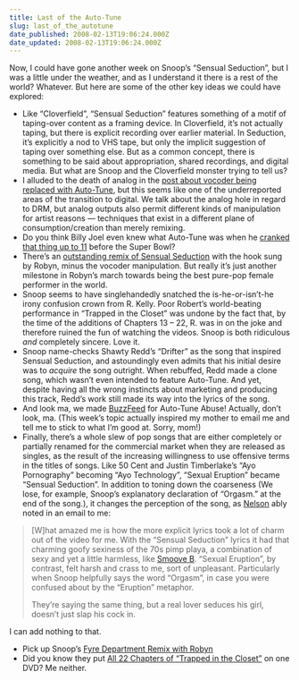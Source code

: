 ```yaml
---
title: Last of the Auto-Tune
slug: last_of_the_autotune
date_published: 2008-02-13T19:06:24.000Z
date_updated: 2008-02-13T19:06:24.000Z
---
```


Now, I could have gone another week on Snoop’s “Sensual Seduction”, but I was a little under the weather, and as I understand it there is a rest of the world? Whatever. But here are some of the other key ideas we could have explored:

- Like “Cloverfield”, “Sensual Seduction” features something of a motif of taping-over content as a framing device. In Cloverfield, it’s not actually taping, but there is explicit recording over earlier material. In Seduction, it’s explicitly a nod to VHS tape, but only the implicit suggestion of taping over something else. But as a common concept, there is something to be said about appropriation, shared recordings, and digital media. But what are Snoop and the Cloverfield monster trying to tell us?
- I alluded to the death of analog in the [post about vocoder being replaced with Auto-Tune](http://www.dashes.com/anil/2008/02/the-death-of-analog-vocoder-edition.html), but this seems like one of the underreported areas of the transition to digital. We talk about the analog hole in regard to DRM, but analog outputs also permit different kinds of manipulation for artist reasons — techniques that exist in a different plane of consumption/creation than merely remixing.
- Do you think Billy Joel even knew what Auto-Tune was when he [cranked that thing up to 11](http://www.dashes.com/anil/2008/02/when-autotune-strikes.html) before the Super Bowl?
- There’s an [outstanding remix of Sensual Seduction](http://www.amazon.com/exec/obidos/ASIN/B0013D8AJG/2020-2) with the hook sung by Robyn, minus the vocoder manipulation. But really it’s just another milestone in Robyn’s march towards being the best pure-pop female performer in the world.
- Snoop seems to have singlehandedly snatched the is-he-or-isn’t-he irony confusion crown from R. Kelly. Poor Robert’s world-beating performance in “Trapped in the Closet” was undone by the fact that, by the time of the additions of Chapters 13 – 22, R. was in on the joke and therefore ruined the fun of watching the videos. Snoop is both ridiculous *and* completely sincere. Love it.
- Snoop name-checks Shawty Redd’s “Drifter” as the song that inspired Sensual Seduction, and astoundingly even admits that his initial desire was to *acquire* the song outright. When rebuffed, Redd made a clone song, which wasn’t even intended to feature Auto-Tune. And yet, despite having all the wrong instincts about marketing and producing this track, Redd’s work still made its way into the lyrics of the song.
- And look ma, we made [BuzzFeed](http://www.buzzfeed.com/buzz/Auto-Tune_Abuse) for Auto-Tune Abuse! Actually, don’t look, ma. (This week’s topic actually inspired my mother to email me and tell me to stick to what I’m good at. Sorry, mom!)
- Finally, there’s a whole slew of pop songs that are either completely or partially renamed for the commercial market when they are released as singles, as the result of the increasing willingness to use offensive terms in the titles of songs. Like 50 Cent and Justin Timberlake’s “Ayo Pornography” becoming “Ayo Technology”, “Sexual Eruption” became “Sensual Seduction”. In addition to toning down the coarseness (We lose, for example, Snoop’s explanatory declaration of “Orgasm.” at the end of the song.), it changes the perception of the song, as [Nelson](http://www.somebits.com/) ably noted in an email to me:

> [W]hat amazed me is how the more explicit lyrics took a lot of charm out of the video for me. With the “Sensual Seduction” lyrics it had that charming goofy sexiness of the 70s pimp playa, a combination of sexy and yet a little harmless, like [Smoove B](http://www.theonion.com/content/columnists/view/smoove). “Sexual Eruption”, by contrast, felt harsh and crass to me, sort of unpleasant. Particularly when Snoop helpfully says the word “Orgasm”, in case you were confused about by the “Eruption” metaphor.
> 
> They’re saying the same thing, but a real lover seduces his girl, doesn’t just slap his cock in.

I can add nothing to that.

- Pick up Snoop’s [Fyre Department Remix with Robyn](http://www.amazon.com/exec/obidos/ASIN/B0013D8AJG/2020-2)
- Did you know they put [All 22 Chapters of “Trapped in the Closet”](http://www.amazon.com/exec/obidos/ASIN/B000XCZF1Y/2020-2) on one DVD? Me neither.
